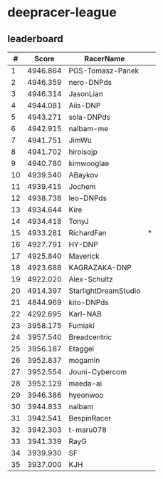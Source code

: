 # deepracer-league

## leaderboard

<!-- leaderboard -->
| # | Score | RacerName |   |
| - | ----- | --------- | - |
| 1 | 4946.864 | PGS-Tomasz-Panek | |
| 2 | 4946.359 | nero-DNPds | |
| 3 | 4946.314 | JasonLian | |
| 4 | 4944.081 | Aiis-DNP | |
| 5 | 4943.271 | sola-DNPds | |
| 6 | 4942.915 | nalbam-me | |
| 7 | 4941.751 | JimWu | |
| 8 | 4941.702 | hiroisojp | |
| 9 | 4940.780 | kimwooglae | |
| 10 | 4939.540 | ABaykov | |
| 11 | 4939.415 | Jochem | |
| 12 | 4938.738 | leo-DNPds | |
| 13 | 4934.644 | Kire | |
| 14 | 4934.418 | TonyJ | |
| 15 | 4933.281 | RichardFan | * |
| 16 | 4927.791 | HY-DNP | |
| 17 | 4925.840 | Maverick | |
| 18 | 4923.688 | KAGRAZAKA-DNP | |
| 19 | 4922.020 | Alex-Schultz | |
| 20 | 4914.397 | StarlightDreamStudio | |
| 21 | 4844.969 | kito-DNPds | |
| 22 | 4292.695 | Karl-NAB | |
| 23 | 3958.175 | Fumiaki | |
| 24 | 3957.540 | Breadcentric | |
| 25 | 3956.187 | Etaggel | |
| 26 | 3952.837 | mogamin | |
| 27 | 3952.554 | Jouni-Cybercom | |
| 28 | 3952.129 | maeda-ai | |
| 29 | 3946.386 | hyeonwoo | |
| 30 | 3944.833 | nalbam | |
| 31 | 3942.541 | BespinRacer | |
| 32 | 3942.303 | t-maru078 | |
| 33 | 3941.339 | RayG | |
| 34 | 3939.930 | SF | |
| 35 | 3937.000 | KJH | |
